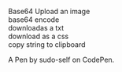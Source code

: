 Base64
Upload an image<br>
base64 encode<br>
downloadas a txt<br>
download as a css<br>
copy string to clipboard<br>

A Pen by sudo-self on CodePen.
